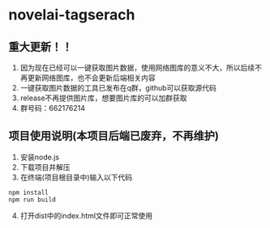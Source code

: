# novelai-tagserach

## 重大更新！！
1. 因为现在已经可以一键获取图片数据，使用网络图库的意义不大，所以后续不再更新网络图库，也不会更新后端相关内容
2. 一键获取图片数据的工具已发布在q群，github可以获取源代码
3. release不再提供图片库，想要图片库的可以加群获取
4. 群号码：662176214

## 项目使用说明(本项目后端已废弃，不再维护)
1. 安装node.js
2. 下载项目并解压
3. 在终端(项目根目录中)输入以下代码
```
npm install
npm run build
```
4. 打开dist中的index.html文件即可正常使用